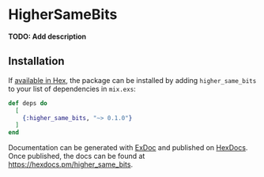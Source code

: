 # HigherSameBits

**TODO: Add description**

## Installation

If [available in Hex](https://hex.pm/docs/publish), the package can be installed
by adding `higher_same_bits` to your list of dependencies in `mix.exs`:

```elixir
def deps do
  [
    {:higher_same_bits, "~> 0.1.0"}
  ]
end
```

Documentation can be generated with [ExDoc](https://github.com/elixir-lang/ex_doc)
and published on [HexDocs](https://hexdocs.pm). Once published, the docs can
be found at <https://hexdocs.pm/higher_same_bits>.

